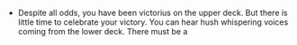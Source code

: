 - Despite all odds, you have been victorius on the upper deck. But there is little time to celebrate your victory. You can hear hush whispering voices coming from the lower deck. There must be a
